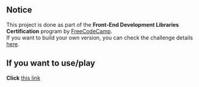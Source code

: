 ## Notice

This project is done as part of the **Front-End Development Libraries Certification** program by [FreeCodeCamp](https://www.freecodecamp.org).  
If you want to build your own version, you can check the challenge details [here](https://www.freecodecamp.org/learn/front-end-development-libraries/front-end-development-libraries-projects/build-a-javascript-calculator).

## If you want to use/play  

**Click** [this link](https://ayah2022.github.io/Calculator/)
